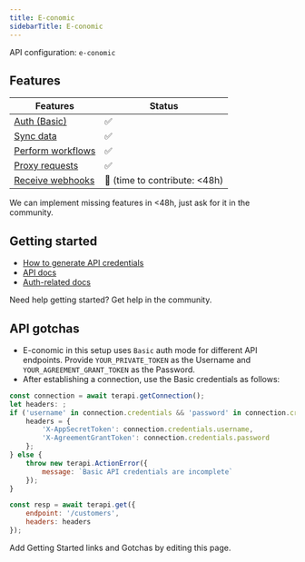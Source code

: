 ```yaml
---
title: E-conomic
sidebarTitle: E-conomic
---
```


API configuration: `e-conomic`

## Features

| Features | Status |
| - | - |
| [Auth (Basic)](/integrate/guides/authorize-an-api) | ✅ |
| [Sync data](/integrate/guides/sync-data-from-an-api) | ✅ |
| [Perform workflows](/integrate/guides/perform-workflows-with-an-api) | ✅ |
| [Proxy requests](/integrate/guides/proxy-requests-to-an-api) | ✅ |
| [Receive webhooks](/integrate/guides/receive-webhooks-from-an-api) | 🚫 (time to contribute: &lt;48h) |

We can implement missing features in &lt;48h, just ask for it in the community.

## Getting started

-   [How to generate API credentials](https://www.e-conomic.com/developer/connect)
-   [API docs](https://www.e-conomic.com/developer/documentation)
-   [Auth-related docs](https://apis.e-conomic.com/#Accounts..section/Authentication)

Need help getting started? Get help in the community.

## API gotchas
- E-conomic in this setup uses `Basic` auth mode for different API endpoints. Provide `YOUR_PRIVATE_TOKEN` as the Username and `YOUR_AGREEMENT_GRANT_TOKEN` as the Password.
- After establishing a connection, use the Basic credentials as follows:
```js
const connection = await terapi.getConnection();
let headers: ;
if ('username' in connection.credentials && 'password' in connection.credentials) {
    headers = {
        'X-AppSecretToken': connection.credentials.username,
        'X-AgreementGrantToken': connection.credentials.password
    };
} else {
    throw new terapi.ActionError({
        message: `Basic API credentials are incomplete`
    });
}

const resp = await terapi.get({
    endpoint: '/customers',
    headers: headers
});
```

Add Getting Started links and Gotchas by editing this page.
    
